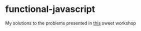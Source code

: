 # functional-javascript

My solutions to the problems presented in [this](https://github.com/timoxley/functional-javascript-workshop) sweet workshop
